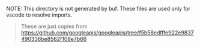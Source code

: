 NOTE: This directory is not generated by buf. These files are used only for vscode to resolve imports.

> These are just copies from https://github.com/googleapis/googleapis/tree/f5b58edfffe922e9837490336be8562f108e7b66

